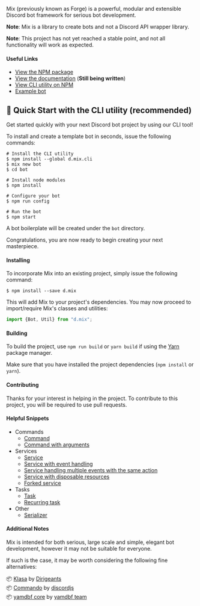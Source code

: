 Mix (previously known as Forge) is a powerful, modular and extensible Discord bot framework for serious bot development.

**Note**: Mix is a library to create bots and not a Discord API wrapper library.

**Note**: This project has not yet reached a stable point, and not all functionality will work as expected.

#### Useful Links

* [View the NPM package](https://www.npmjs.com/package/@cloudrex/forge)<br />
* [View the documentation](https://cloudrex.gitbook.io/forge/) (**Still being written**)<br />
* [View CLI utility on NPM](https://www.npmjs.com/package/d.mix.cli)<br />
* [Example bot](https://github.com/discord-mix/example-bot)<br />

## 🍭 Quick Start with the CLI utility (recommended)

Get started quickly with your next Discord bot project by using our CLI tool!

To install and create a template bot in seconds, issue the following commands:

```shell
# Install the CLI utility
$ npm install --global d.mix.cli
$ mix new bot
$ cd bot

# Install node modules
$ npm install

# Configure your bot
$ npm run config

# Run the bot
$ npm start
```

A bot boilerplate will be created under the `bot` directory.

Congratulations, you are now ready to begin creating your next masterpiece.

#### Installing

To incorporate Mix into an existing project, simply issue the following command:

```shell
$ npm install --save d.mix
```

This will add Mix to your project's dependencies. You may now proceed to import/require Mix's classes and utilities:

```ts
import {Bot, Util} from "d.mix";
```

#### Building

To build the project, use `npm run build` or `yarn build` if using the [Yarn](https://yarnpkg.com/) package manager.

Make sure that you have installed the project dependencies (`npm install` or `yarn`).

#### Contributing

Thanks for your interest in helping in the project. To contribute to this project, you will be required to use pull requests.

#### Helpful Snippets

* Commands
    * [Command](https://github.com/discord-mix/mix/blob/dev-2.0/EXAMPLES.MD#command)<br />
    * [Command with arguments](https://github.com/discord-mix/mix/blob/dev-2.0/EXAMPLES.MD#command-with-arguments)<br />
* Services
    * [Service](https://github.com/discord-mix/mix/blob/dev-2.0/EXAMPLES.MD#service)<br />
    * [Service with event handling](https://github.com/discord-mix/mix/blob/dev-2.0/EXAMPLES.MD#service-with-event-handling)<br />
    * [Service handling multiple events with the same action](https://github.com/discord-mix/mix/blob/dev-2.0/EXAMPLES.MD#service-handling-multiple-events-with-the-same-action)<br />
    * [Service with disposable resources](https://github.com/discord-mix/mix/blob/dev-2.0/EXAMPLES.MD#service-with-disposable-resources)<br />
    * [Forked service](https://github.com/discord-mix/mix/blob/dev-2.0/EXAMPLES.MD#forked-service)<br />
* Tasks
    * [Task](https://github.com/discord-mix/mix/blob/dev-2.0/EXAMPLES.MD#task)<br />
    * [Recurring task](https://github.com/discord-mix/mix/blob/dev-2.0/EXAMPLES.MD#recurring-task)<br />
* Other
    * [Serializer](https://github.com/discord-mix/mix/blob/dev-2.0/EXAMPLES.MD#serializer)<br />

#### Additional Notes

Mix is intended for both serious, large scale and simple, elegant bot development, however it may not be suitable for everyone.

If such is the case, it may be worth considering the following fine alternatives:

📦 [Klasa](https://github.com/dirigeants/klasa) by [Dirigeants](https://github.com/dirigeants)<br />
📦 [Commando](https://github.com/discordjs/Commando) by [discordjs](https://github.com/discordjs)<br />
📦 [yamdbf core](https://github.com/yamdbf/core) by [yamdbf team](https://github.com/yamdbf)<br />
